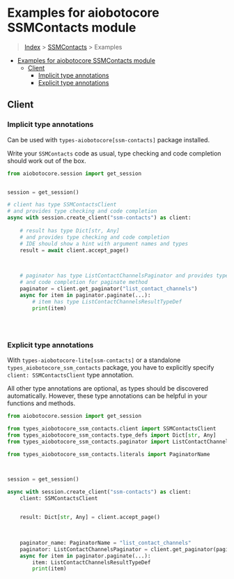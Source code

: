 <a id="examples-for-aiobotocore-ssmcontacts-module"></a>

# Examples for aiobotocore SSMContacts module

> [Index](../README.md) > [SSMContacts](./README.md) > Examples

- [Examples for aiobotocore SSMContacts module](#examples-for-aiobotocore-ssmcontacts-module)
  - [Client](#client)
    - [Implicit type annotations](#implicit-type-annotations)
    - [Explicit type annotations](#explicit-type-annotations)

<a id="client"></a>

## Client

<a id="implicit-type-annotations"></a>

### Implicit type annotations

Can be used with `types-aiobotocore[ssm-contacts]` package installed.

Write your `SSMContacts` code as usual, type checking and code completion
should work out of the box.

```python
from aiobotocore.session import get_session


session = get_session()

# client has type SSMContactsClient
# and provides type checking and code completion
async with session.create_client("ssm-contacts") as client:
    
    # result has type Dict[str, Any]
    # and provides type checking and code completion
    # IDE should show a hint with argument names and types
    result = await client.accept_page()
    

    
    # paginator has type ListContactChannelsPaginator and provides type checking
    # and code completion for paginate method
    paginator = client.get_paginator("list_contact_channels")
    async for item in paginator.paginate(...):
        # item has type ListContactChannelsResultTypeDef
        print(item)
    

    
```

<a id="explicit-type-annotations"></a>

### Explicit type annotations

With `types-aiobotocore-lite[ssm-contacts]` or a standalone
`types_aiobotocore_ssm_contacts` package, you have to explicitly specify
`client: SSMContactsClient` type annotation.

All other type annotations are optional, as types should be discovered
automatically. However, these type annotations can be helpful in your functions
and methods.

```python
from aiobotocore.session import get_session

from types_aiobotocore_ssm_contacts.client import SSMContactsClient
from types_aiobotocore_ssm_contacts.type_defs import Dict[str, Any]
from types_aiobotocore_ssm_contacts.paginator import ListContactChannelsPaginator

from types_aiobotocore_ssm_contacts.literals import PaginatorName



session = get_session()

async with session.create_client("ssm-contacts") as client:
    client: SSMContactsClient

    
    result: Dict[str, Any] = client.accept_page()
    

    
    paginator_name: PaginatorName = "list_contact_channels"
    paginator: ListContactChannelsPaginator = client.get_paginator(paginator_name)
    async for item in paginator.paginate(...):
        item: ListContactChannelsResultTypeDef
        print(item)
    

    
```
